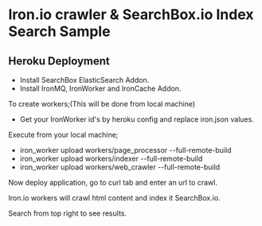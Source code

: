 # Iron.io crawler & SearchBox.io Index Search Sample

## Heroku Deployment

* Install SearchBox ElasticSearch Addon.
* Install IronMQ, IronWorker and IronCache Addon.

To create workers;(This will be done from local machine)

* Get your IronWorker id's by heroku config and replace iron.json values.

Execute from your local machine;

* iron_worker upload workers/page_processor --full-remote-build
* iron_worker upload workers/indexer --full-remote-build
* iron_worker upload workers/web_crawler --full-remote-build

Now deploy application, go to curl tab and enter an url to crawl.

Iron.io workers will crawl html content and index it SearchBox.io.

Search from top right to see results.